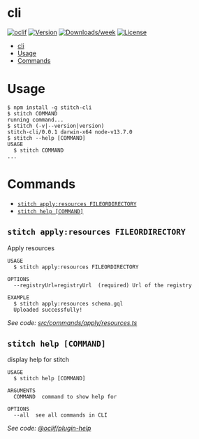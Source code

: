 # cli

[![oclif](https://img.shields.io/badge/cli-oclif-brightgreen.svg)](https://oclif.io)
[![Version](https://img.shields.io/npm/v/cli.svg)](https://npmjs.org/package/cli)
[![Downloads/week](https://img.shields.io/npm/dw/cli.svg)](https://npmjs.org/package/cli)
[![License](https://img.shields.io/npm/l/cli.svg)](https://github.com/Soluto/agogos/blob/master/package.json)

<!-- toc -->

-   [cli](#cli)
-   [Usage](#usage)
-   [Commands](#commands)
    <!-- tocstop -->

# Usage

<!-- usage -->

```sh-session
$ npm install -g stitch-cli
$ stitch COMMAND
running command...
$ stitch (-v|--version|version)
stitch-cli/0.0.1 darwin-x64 node-v13.7.0
$ stitch --help [COMMAND]
USAGE
  $ stitch COMMAND
...
```

<!-- usagestop -->

# Commands

<!-- commands -->

-   [`stitch apply:resources FILEORDIRECTORY`](#stitch-applyresources-fileordirectory)
-   [`stitch help [COMMAND]`](#stitch-help-command)

## `stitch apply:resources FILEORDIRECTORY`

Apply resources

```
USAGE
  $ stitch apply:resources FILEORDIRECTORY

OPTIONS
  --registryUrl=registryUrl  (required) Url of the registry

EXAMPLE
  $ stitch apply:resources schema.gql
  Uploaded successfully!
```

_See code: [src/commands/apply/resources.ts](https://github.com/Soluto/agogos/blob/v0.0.1/src/commands/apply/resources.ts)_

## `stitch help [COMMAND]`

display help for stitch

```
USAGE
  $ stitch help [COMMAND]

ARGUMENTS
  COMMAND  command to show help for

OPTIONS
  --all  see all commands in CLI
```

_See code: [@oclif/plugin-help](https://github.com/oclif/plugin-help/blob/v2.2.3/src/commands/help.ts)_

<!-- commandsstop -->
